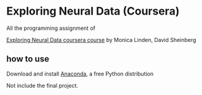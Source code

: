 Exploring Neural Data (Coursera)
====================
All the programming assignment of

[Exploring Neural Data coursera course](https://www.coursera.org/course/neuraldata) by Monica Linden, David Sheinberg 

how to use
----------
Download and install [Anaconda](http://continuum.io/downloads), a free Python distribution


Not include the final project.
